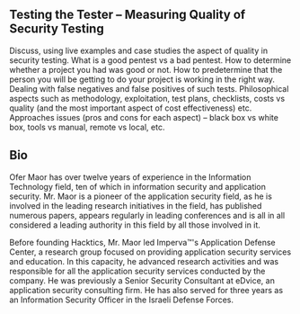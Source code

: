 ## Testing the Tester – Measuring Quality of Security Testing

Discuss, using live examples and case studies the aspect of quality in
security testing. What is a good pentest vs a bad pentest. How to
determine whether a project you had was good or not. How to predetermine
that the person you will be getting to do your project is working in the
right way. Dealing with false negatives and false positives of such
tests. Philosophical aspects such as methodology, exploitation, test
plans, checklists, costs vs quality (and the most important aspect of
cost effectiveness) etc. Approaches issues (pros and cons for each
aspect) – black box vs white box, tools vs manual, remote vs local, etc.

## Bio

Ofer Maor has over twelve years of experience in the Information
Technology field, ten of which in information security and application
security. Mr. Maor is a pioneer of the application security field, as he
is involved in the leading research initiatives in the field, has
published numerous papers, appears regularly in leading conferences and
is all in all considered a leading authority in this field by all those
involved in it.

Before founding Hacktics, Mr. Maor led Imperva™'s Application Defense
Center, a research group focused on providing application security
services and education. In this capacity, he advanced research
activities and was responsible for all the application security services
conducted by the company. He was previously a Senior Security Consultant
at eDvice, an application security consulting firm. He has also served
for three years as an Information Security Officer in the Israeli
Defense Forces.